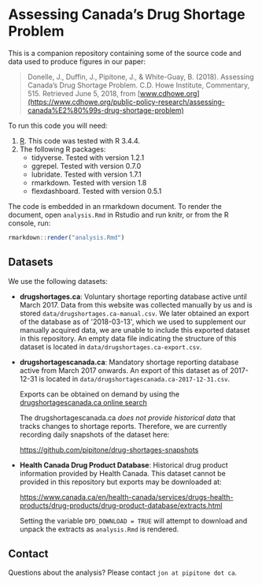 # Assessing Canada’s Drug Shortage Problem

This is a companion repository containing some of the source code and data used to produce figures in our paper: 

> Donelle, J., Duffin, J., Pipitone, J., & White-Guay, B. (2018). Assessing
> Canada’s Drug Shortage Problem. C.D. Howe Institute, Commentary, 515. Retrieved
> June 5, 2018, from [www.cdhowe.org](https://www.cdhowe.org/public-policy-research/assessing-canada%E2%80%99s-drug-shortage-problem)

To run this code you will need: 

1. [R](https://www.r-project.org/). This code was tested with R 3.4.4.
2. The following R packages: 
   - tidyverse. Tested with version 1.2.1
   - ggrepel. Tested with version 0.7.0
   - lubridate. Tested with version 1.7.1
   - rmarkdown. Tested with version 1.8
   - flexdashboard. Tested with version 0.5.1

The code is embedded in an rmarkdown document. To render the document, open
`analysis.Rmd` in Rstudio and run knitr, or from the R console, run:

```r
rmarkdown::render("analysis.Rmd")
```

## Datasets

We use the following datasets: 

- **drugshortages.ca**: Voluntary shortage reporting database active until
  March 2017. Data from this website was collected manually by us and is stored
  `data/drugshortages.ca-manual.csv`. We later obtained an export of the
  database as of '2018-03-13', which we used to supplement our manually acquired
  data, we are unable to include this exported dataset in this repository. An
  empty data file indicating the structure of this dataset is located in
  `data/drugshortages.ca-export.csv`.
  
- **drugshortagescanada.ca**: Mandatory shortage reporting database active from
  March 2017 onwards. An export of this dataset as of 2017-12-31 is located in
  `data/drugshortagescanada.ca-2017-12-31.csv`. 
  
    Exports can be obtained on demand by using the [drugshortagescanada.ca online search](https://www.drugshortagescanada.ca/search?term=&date_range%5Bdate_range_start%5D%5Bmonth%5D=&date_range%5Bdate_range_start%5D%5Bday%5D=&date_range%5Bdate_range_start%5D%5Byear%5D=&date_range%5Bdate_range_end%5D%5Bmonth%5D=&date_range%5Bdate_range_end%5D%5Bday%5D=&date_range%5Bdate_range_end%5D%5Byear%5D=&filter_type=shortages&filter_status=_all_)

    The drugshortagescanada.ca *does not provide historical data* that tracks
    changes to shortage reports. Therefore, we are currently recording daily
    snapshots of the dataset here: 

    https://github.com/pipitone/drug-shortages-snapshots
    

- **Health Canada Drug Product Database**: Historical drug product information
   provided by Health Canada. This dataset cannot be provided in this repository
   but exports may be downloaded at: 
   
     https://www.canada.ca/en/health-canada/services/drugs-health-products/drug-products/drug-product-database/extracts.html

     Setting the variable `DPD_DOWNLOAD = TRUE` will attempt to download and
     unpack the extracts as `analysis.Rmd` is rendered.

## Contact

Questions about the analysis? Please contact `jon at pipitone dot ca`.
